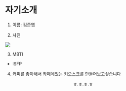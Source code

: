 # 자기소개


1. 이름: 김준엽  




2. 사진  
<img src="https://search.pstatic.net/common/?src=http%3A%2F%2Fblogfiles.naver.net%2F20140726_267%2Fmennem_1406372372278ecCb6_PNG%2F%25BA%25B8%25B3%25EB%25BA%25B8%25B3%25EB%2528%25AA%25DC%25AA%25CE%25AA%25DC%25AA%25CE%2529.png&type=sc960_832">




3. MBTI  
* ISFP



4. 커피를 좋아해서 카페에있는 키오스크를 만들어보고싶습니다
<CENTER> ㅎ.ㅎ.ㅎ.ㅎ


